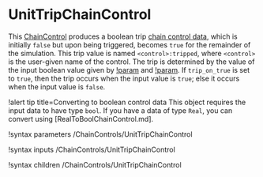 # UnitTripChainControl

This [ChainControl](syntax/ChainControls/index.md) produces a boolean trip
[chain control data](/ChainControlData.md), which is initially `false` but
upon being triggered, becomes `true` for the remainder of the simulation.
This trip value is named `<control>:tripped`, where `<control>` is the
user-given name of the control.
The trip is determined by the value of the input boolean value given by
[!param](/ChainControls/UnitTripChainControl/input) and
[!param](/ChainControls/UnitTripChainControl/trip_on_true). If `trip_on_true`
is set to `true`, then the trip occurs when the input value is `true`; else
it occurs when the input value is `false`.

!alert tip title=Converting to boolean control data
This object requires the input data to have type `bool`. If you have a data of
type `Real`, you can convert using [RealToBoolChainControl.md].

!syntax parameters /ChainControls/UnitTripChainControl

!syntax inputs /ChainControls/UnitTripChainControl

!syntax children /ChainControls/UnitTripChainControl

